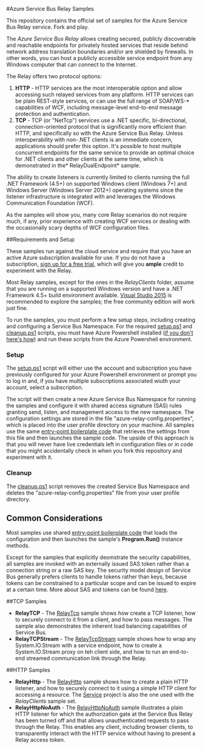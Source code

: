 #Azure Service Bus Relay Samples

This repository contains the official set of samples for the Azure Service Bus Relay service. Fork and play. 

The *Azure Service Bus Relay* allows creating secured, publicly discoverable and reachable endpoints for 
privately hosted services that reside behind network address translation boundaries and/or are shielded by
firewalls. In other words, you can host a publicly accessible service endpoint from any Windows computer 
that can connect to the Internet.

The Relay offers two protocol options:
1. **HTTP** - HTTP services are the most interoperable option and allow accessing such relayed services from
    any platform. HTTP services can be plain REST-style services, or can use the full range of SOAP/WS-* 
	capabilities of WCF, including message-level end-to-end message protection and authentication.   
2. **TCP** - TCP (or "NetTcp") services use a .NET specific, bi-directional, connection-oriented protocol
    that is significantly more efficient than HTTP, and specifically so with the Azure Service Bus Relay. Unless
	interoperability with non-.NET clients is an immediate concern, applications should prefer this option.
	It's possible to host multiple concurrent endpoints for the same service to provide an optimal choice for
	.NET clients and other clients at the same time, which is demonstrated in the* RelayDualEndpoint* sample.   

The ability to create listeners is currently limited to clients running the full .NET Framework (4.5+) on 
supported Windows client (Windows 7+) and Windows Server (Windows Server 2012+) operating systems since
the listener infrastructure is integrated with and leverages the Windows Communication Foundation (WCF).

As the samples will show you, many core Relay scenarios do not require much, if any, prior experience with creating WCF 
services or dealing with the occasionally scary depths of WCF configuration files.       

##Requirements and Setup

These samples run against the cloud service and require that you have an active Azure subscription available 
for use. If you do not have a subscription, [sign up for a free trial](https://azure.microsoft.com/pricing/free-trial/), 
which will give you **ample** credit to experiment with the Relay. 
  
Most Relay samples, except for the ones in the *RelayClients* folder, assume that you are running on a supported 
Windows version and have a .NET Framework 4.5+ build environment available. [Visual Studio 2015](https://www.visualstudio.com/) is recommended to 
explore the samples; the free community edition will work just fine.    

To run the samples, you must perform a few setup steps, including creating and configuring a Service Bus Namespace. 
For the required [setup.ps1](setup.ps1) and [cleanup.ps1](cleanup.ps1) scripts, you must have Azure Powershell installed 
([if you don't here's how](https://azure.microsoft.com/en-us/documentation/articles/powershell-install-configure/)) and 
run these scripts from the Azure Powershell environment.

### Setup      
The [setup.ps1](setup.ps1) script will either use the account and subscription you have previously configured for your Azure Powershell environment
or prompt you to log in and, if you have multiple subscriptions associated wiuth your account, select a subscription. 

The script will then create a new Azure Service Bus Namespace for running the samples and configure it with shared access signature (SAS) rules
granting send, listen, and management access to the new namespace. The configuration settings are stored in the file "azure-relay-config.properties", 
which is placed into the user profile directory on your machine. All samples use the same [entry-point boilerplate code](Common/Main.cs) that 
retrieves the settings from this file and then launches the sample code. The upside of this approach is that you will never have live credentials 
left in configuration files or in code that you might accidentally check in when you fork this repository and experiment with it.   

### Cleanup

The [cleanup.ps1](cleanup.ps1) script removes the created Service Bus Namespace and deletes the "azure-relay-config.properties" file from 
your user profile directory.
 
## Common Considerations

Most samples use shared [entry-point boilerplate code](Common/Main.cs) that loads the configuration and then launches the sample's 
**Program.Run()** instance methods. 

Except for the samples that explicitly deomstrate the security capabilities, all samples are invoked with an externally issued SAS token 
rather than a connection string or a raw SAS key. The security model design of Service Bus generally prefers clients to handle tokens 
rather than keys, because tokens can be constrained to a particular scope and can be issued to expire at a certain time. 
More about SAS and tokens can be found [here](https://azure.microsoft.com/documentation/articles/service-bus-shared-access-signature-authentication/).               

##TCP Samples

* **RelayTCP** - The [RelayTcp](RelayTcp) sample shows how create a TCP listener, how to securely connect to it from a client, and how to pass messages. 
The sample also demonstrates the inherent load balancing capabilities of Service Bus.   
* **RelayTCPStream** - The [RelayTcpStream](RelayTcpStream) sample shows how to wrap any System.IO.Stream with a service endpoint, 
how to create a System.IO.Stream proxy on teh client side, and how to run an end-to-end streamed communication link through the Relay.
     

##HTTP Samples
* **RelayHttp** - The [RelayHttp](RelayHttp) sample shows how to create a plain HTTP listener, and how to securely connect to it using 
a simple HTTP client for accessing a resource. The [Service](RelayHttp/Service) project is also the one used with the *RelayClients* 
sample set. 
* **RelayHttpNoAuth** - The [RelayHttpNoAuth](RelayHttpNoAuth) sample illustrates a plain HTTP listener for which the authorization gate at
the Service Bus Relay has been turned off and that allows unauthenticated requests to pass through the Relay. This enables any client, including
browser clients, to transparently interact with the HTTP service without having to present a Relay access token.      

